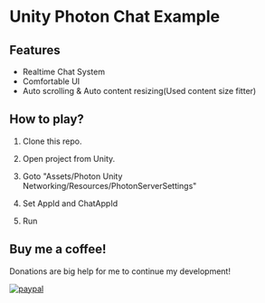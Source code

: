 # Unity Photon Chat Example

## Features
- Realtime Chat System
- Comfortable UI
- Auto scrolling & Auto content resizing(Used content size fitter)

## How to play?
1. Clone this repo.

2. Open project from Unity.

3. Goto "Assets/Photon Unity Networking/Resources/PhotonServerSettings"

4. Set AppId and ChatAppId

5. Run

## Buy me a coffee!
Donations are big help for me to continue my development!

[![paypal](https://www.paypalobjects.com/en_US/i/btn/btn_donateCC_LG.gif)](https://www.paypal.com/cgi-bin/webscr?cmd=_s-xclick&hosted_button_id=PVXTU5FJNBLDS)
